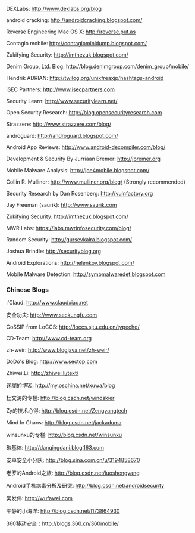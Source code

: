 
DEXLabs: http://www.dexlabs.org/blog

android cracking: http://androidcracking.blogspot.com/

Reverse Engineering Mac OS X: http://reverse.put.as

Contagio mobile: http://contagiominidump.blogspot.com/

Zukifying Security: http://imthezuk.blogspot.com/

Denim Group, Ltd. Blog: http://blog.denimgroup.com/denim_group/mobile/

Hendrik ADRIAN: http://twilog.org/unixfreaxjp/hashtags-android

iSEC Partners: http://www.isecpartners.com

Security Learn: http://www.securitylearn.net/

Open Security Research: http://blog.opensecurityresearch.com

Strazzere: http://www.strazzere.com/blog/

androguard: http://androguard.blogspot.com/

Android App Reviews: http://www.android-decompiler.com/blog/

Development & Security By Jurriaan Bremer: http://jbremer.org

Mobile Malware Analysis: http://joe4mobile.blogspot.com/

Collin R. Mulliner: http://www.mulliner.org/blog/  (Strongly recommended)

Security Research by Dan Rosenberg: http://vulnfactory.org

Jay Freeman (saurik): http://www.saurik.com

Zukifying Security: http://imthezuk.blogspot.com/

MWR Labs: https://labs.mwrinfosecurity.com/blog/

Random Security: http://gursevkalra.blogspot.com/

Joshua Brindle: http://securityblog.org

Android Explorations: http://nelenkov.blogspot.com/

Mobile Malware Detection: http://symbmalwaredet.blogspot.com

### Chinese Blogs
i'Claud: http://www.claudxiao.net

安全功夫: http://www.seckungfu.com

GoSSIP from LoCCS: http://loccs.sjtu.edu.cn/typecho/

CD-Team: http://www.cd-team.org

zh-weir: http://www.blogjava.net/zh-weir/

DoDo's Blog: http://www.sectop.com

Zhiwei.Li: http://zhiwei.li/text/

迷糊的博客: http://my.oschina.net/xuwa/blog

杜文涛的专栏: http://blog.csdn.net/windskier

Zy的技术心得: http://blog.csdn.net/Zengyangtech

Mind In Chaos: http://blog.csdn.net/jackaduma

winsunxu的专栏: http://blog.csdn.net/winsunxu

碳基体: http://danqingdani.blog.163.com

安卓安全小分队: http://blog.sina.com.cn/u/3194858670

老罗的Android之旅: http://blog.csdn.net/luoshengyang

Android手机病毒分析及研究: http://blog.csdn.net/androidsecurity

吴发伟: http://wufawei.com

平静的小海洋: http://blog.csdn.net/l173864930

360移动安全：http://blogs.360.cn/360mobile/
